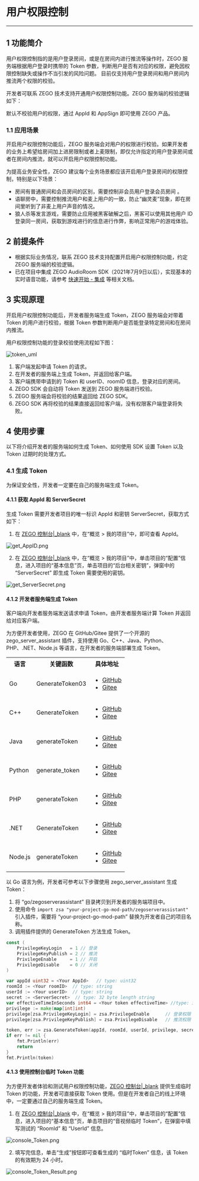 
# 用户权限控制

---

## 1 功能简介

用户权限控制指的是用户登录房间，或是在房间内进行推流等操作时，ZEGO 服务端根据用户登录时携带的 Token 参数，判断用户是否有对应的权限，避免因权限控制缺失或操作不当引发的风险问题。
目前仅支持用户登录房间和用户房间内推流两个权限的校验。

<div class="mk-warning">


开发者可联系 ZEGO 技术支持开通用户权限控制功能。ZEGO 服务端的校验逻辑如下：

默认不校验用户的权限，通过 AppId 和 AppSign 即可使用 ZEGO 产品。

</div>

### 1.1 应用场景

开启用户权限控制功能后，ZEGO 服务端会对用户的权限进行校验。如果开发者的业务上希望给房间加上进房限制或者上麦限制，即仅允许指定的用户登录房间或者在房间内推流，就可以开启用户权限控制功能。

为提高业务安全性，ZEGO 建议每个业务场景都应该开启用户登录房间的权限控制，特别是以下场景：

- 房间有普通房间和会员房间的区别，需要控制非会员用户登录会员房间 。
- 语聊房中，需要控制推流用户和麦上用户的一致，防止“幽灵麦”现象，即在房间里听到了非麦上用户声音的情况。
- 狼人杀等发言游戏，需要防止应用被黑客破解之后，黑客可以使用其他用户 ID 登录同一房间，获取到游戏进行的信息进行作弊，影响正常用户的游戏体验。


## 2 前提条件

- 根据实际业务情况，联系 ZEGO 技术支持配置开启用户权限控制功能，约定 ZEGO 服务端的校验逻辑。
- 已在项目中集成 ZEGO AudioRoom SDK（2021年7月9日以后），实现基本的实时语音功能，请参考 [快速开始 - 集成](!Integration/SDK_Integration) 等相关文档。


## 3 实现原理

开启用户权限控制功能后，开发者服务端生成 Token，ZEGO 服务端会对带着 Token 的用户进行校验，根据 Token 参数判断用户是否能登录特定房间和在房间内推流。


用户权限控制功能的登录校验使用流程如下图：

![token_uml](/Pics/QuickStart/token_uml.png)

1. 客户端发起申请 Token 的请求。
2. 在开发者的服务端上生成 Token，并返回给客户端。
3. 客户端携带申请到的 Token 和 userID、roomID 信息，登录对应的房间。
4. ZEGO SDK 会自动将 Token 发送到 ZEGO 服务端进行校验。
5. ZEGO 服务端会将校验的结果返回给 ZEGO SDK。
6. ZEGO SDK 再将校验的结果直接返回给客户端，没有权限客户端登录将失败。



## 4 使用步骤

以下将介绍开发者的服务端如何生成 Token、如何使用 SDK 设置 Token 以及 Token 过期时的处理方式。

### 4.1 生成 Token

<div class="mk-warning">


为保证安全性，开发者一定要在自己的服务端生成 Token。 
</div>



#### 4.1.1 获取 AppId 和 ServerSecret

生成 Token 需要开发者项目的唯一标识 AppId 和密钥 ServerSecret，获取方式如下：

1. 在 [ZEGO 控制台\|_blank](https://console.zego.im/) 中，在“概览 > 我的项目”中，即可查看 AppId。

![get_AppID.png](/Pics/QuickStart/get_AppID.png)

2. 在 [ZEGO 控制台\|_blank](https://console.zego.im/) 中，在“概览 > 我的项目”中，单击项目的“配置”信息，进入项目的“基本信息”页，单击项目的“后台相关密钥”，弹窗中的 “ServerSecret” 即生成 Token 需要使用的密钥。

![get_ServerSecret.png](/Pics/QuickStart/get_ServerSecret.png)


#### 4.1.2 开发者服务端生成 Token

<div class="mk-hint">


客户端向开发者服务端发送请求申请 Token，由开发者服务端计算 Token 并返回给对应客户端。
</div>


为方便开发者使用，ZEGO 在 GitHub/Gitee 提供了一个开源的 zego_server_assistant 插件，支持使用 Go、C++、Java、Python、PHP、.NET、Node.js 等语言，在开发者的服务端部署生成 Token。

<table>
  <colgroup>
    <col>
    <col>
    <col>
  </colgroup>
  <tbody><tr>
    <th>语言</th>
    <th>关键函数</th>
    <th>具体地址</th>
  </tr>
  <tr>
    <td>Go</td>
    <td>GenerateToken03</td>
    <td><ul><li><a target="_blank" href="https://github.com/zegoim/zego_server_assistant/blob/release/github/token/go/src/token03">GitHub</a></li><li><a target="_blank" href="https://gitee.com/zegodev_admin/zego_server_assistant/blob/release/github/token/go/src/token03">Gitee</a></li></ul></td>
  </tr>
  <tr>
    <td>C++</td>
    <td>GenerateToken</td>
    <td><ul><li><a target="_blank" href="https://github.com/zegoim/zego_server_assistant/blob/release/github/token/c%2B%2B/token03">GitHub</a></li><li><a target="_blank" href="https://gitee.com/zegodev_admin/zego_server_assistant/tree/release/github/token/c++/token03">Gitee</a></li></ul></td>
  </tr>
  <tr>
    <td>Java</td>
    <td>generateToken</td>
    <td><ul><li><a target="_blank" href="https://github.com/zegoim/zego_server_assistant/tree/release/github/token/java/token03">GitHub</a></li><li><a target="_blank" href="https://gitee.com/zegodev_admin/zego_server_assistant/tree/release/github/token/java/token03">Gitee</a></li></ul></td>
  </tr>
  <tr>
    <td>Python</td>
    <td>generate_token</td>
    <td><ul><li><a target="_blank" href="https://github.com/zegoim/zego_server_assistant/tree/release/github/token/python/token03">GitHub</a></li><li><a target="_blank" href="https://gitee.com/zegodev_admin/zego_server_assistant/tree/release/github/token/python/token03">Gitee</a></li></ul></td>
  </tr>
  <tr>
    <td>PHP</td>
    <td>generateToken</td>
    <td><ul><li><a target="_blank" href="https://github.com/zegoim/zego_server_assistant/tree/release/github/token/php/token03">GitHub</a></li><li><a target="_blank" href="https://gitee.com/zegodev_admin/zego_server_assistant/tree/release/github/token/php/token03">Gitee</a></li></ul></td>
  </tr>
  <tr>
    <td>.NET</td>
    <td>GenerateToken</td>
    <td><ul><li><a target="_blank" href="https://github.com/zegoim/zego_server_assistant/tree/release/github/token/.net/token03">GitHub</a></li><li><a target="_blank" href="https://gitee.com/zegodev_admin/zego_server_assistant/tree/release/github/token/.net/token03">Gitee</a></li></ul></td>
  </tr>
  <tr>
    <td>Node.js</td>
    <td>generateToken</td>
    <td><ul><li><a target="_blank" href="https://github.com/zegoim/zego_server_assistant/tree/release/github/token/nodejs/token03">GitHub</a></li><li><a target="_blank" href="https://gitee.com/zegodev_admin/zego_server_assistant/tree/release/github/token/nodejs/token03">Gitee</a></li></ul></td>
  </tr>
</tbody></table>


以 Go 语言为例，开发者可参考以下步骤使用 zego_server_assistant 生成 Token：


1. 将 “go/zegoserverassistant” 目录拷贝到开发者的服务端项目中。
2. 使用命令 `import zsa "your-project-go-mod-path/zegoserverassistant"` 引入插件，需要将 “your-project-go-mod-path” 替换为开发者自己的项目名称。
3. 调用插件提供的 GenerateToken 方法生成 Token。




```go
const (
	PrivilegeKeyLogin   = 1 // 登录
	PrivilegeKeyPublish = 2 // 推流
	PrivilegeEnable     = 1 // 开启
	PrivilegeDisable    = 0 // 关闭
)

var appId uint32 = <Your AppId>   // type: uint32
roomId := <Your roomID>  // type: string
userId := <Your userID>  // type: string
secret := <ServerSecret>  // type: 32 byte length string
var effectiveTimeInSeconds int64 = <Your token effectiveTime> //type: int64; unit: s
privilege := make(map[int]int)
privilege[zsa.PrivilegeKeyLogin] = zsa.PrivilegeEnable      // 登录权限
privilege[zsa.PrivilegeKeyPublish] = zsa.PrivilegeDisable   // 推流权限

token, err := zsa.GenerateToken(appId, roomId, userId, privilege, secret, effectiveTimeInSeconds)
if err != nil {
    fmt.Println(err)
    return
}
fmt.Println(token)
```




#### 4.1.3 使用控制台临时 Token 功能

<div class="mk-hint">


为方便开发者体验和测试用户权限控制功能，[ZEGO 控制台\|_blank](https://console.zego.im/) 提供生成临时 Token 的功能，开发者可直接获取 Token 使用。但是在开发者自己的线上环境中，一定要通过自己的服务端生成 Token。
</div>


1. 在 [ZEGO 控制台\|_blank](https://console.zego.im/) 中，在“概览 > 我的项目”中，单击项目的“配置”信息，进入项目的“基本信息”页，单击项目的“音视频临时 Token”，在弹窗中填写测试的 “RoomId” 和 “UserId” 信息。

![console_Token.png](/Pics/QuickStart/console_Token.png)

2. 填写完信息，单击“生成”按钮即可查看生成的 “临时Token” 信息，该 Token 的有效期为 24 小时。

![console_Token_Result.png](/Pics/QuickStart/console_Token_Result.png)






